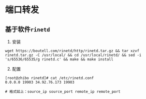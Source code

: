 # 端口转发
## 基于软件`rinetd`
1. 安装
``` shell
wget https://boutell.com/rinetd/http/rinetd.tar.gz && tar xzvf rinetd.tar.gz -C /usr/local/ && cd /usr/local/rinetd/ && sed -i 's/65536/65535/g rinetd.c' && make && make install 
```
2. 配置
``` shell
[root@zhibo rinetd]# cat /etc/rinetd.conf
0.0.0.0 19903 34.92.76.173 19903

# 格式如上：source_ip source_port remote_ip remote_port
```